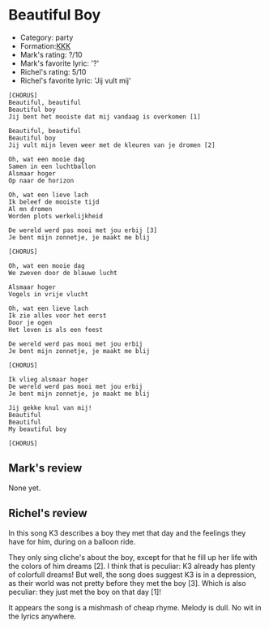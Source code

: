 # Beautiful Boy

 * Category: party
 * Formation:[KKK](Kkk.md)
 * Mark's rating: ?/10
 * Mark's  favorite lyric: '?'
 * Richel's rating: 5/10
 * Richel's favorite lyric: 'Jij vult mij'

```
[CHORUS]
Beautiful, beautiful
Beautiful boy
Jij bent het mooiste dat mij vandaag is overkomen [1]

Beautiful, beautiful
Beautiful boy
Jij vult mijn leven weer met de kleuren van je dromen [2]

Oh, wat een mooie dag
Samen in een luchtballon
Alsmaar hoger
Op naar de horizon

Oh, wat een lieve lach
Ik beleef de mooiste tijd
Al mn dromen
Worden plots werkelijkheid

De wereld werd pas mooi met jou erbij [3]
Je bent mijn zonnetje, je maakt me blij

[CHORUS]

Oh, wat een mooie dag
We zweven door de blauwe lucht

Alsmaar hoger
Vogels in vrije vlucht

Oh, wat een lieve lach
Ik zie alles voor het eerst
Door je ogen
Het leven is als een feest

De wereld werd pas mooi met jou erbij
Je bent mijn zonnetje, je maakt me blij

[CHORUS]

Ik vlieg alsmaar hoger
De wereld werd pas mooi met jou erbij
Je bent mijn zonnetje, je maakt me blij

Jij gekke knul van mij!
Beautiful
Beautiful
My beautiful boy

[CHORUS]
```
## Mark's review

None yet.

## Richel's review

In this song K3 describes a boy they met that day and the feelings they have for him, during on a balloon ride.

They only sing cliche's about the boy, except for that he fill up her life with the colors of him dreams [2].
I think that is peculiar: K3 already has plenty of colorfull dreams! But well, the song does suggest
K3 is in a depression, as their world was not pretty before they met the boy [3]. Which is also 
peculiar: they just met the boy on that day [1]!

It appears the song is a mishmash of cheap rhyme. Melody is dull. No wit in the lyrics anywhere.